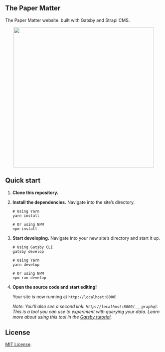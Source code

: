 ## The Paper Matter

The Paper Matter website. built with Gatsby and Strapi CMS.

<p align="center">
  <img src="https://res.cloudinary.com/dliiwavlg/image/upload/v1615250890/papermatter_yvsvxc.png" width="450px" />
</p>

## Quick start

1.  **Clone this repository.**

1.  **Install the dependencies.**
    Navigate into the site’s directory.

    ```shell
    # Using Yarn
    yarn install

    # Or using NPM
    npm install
    ```

1.  **Start developing.**
    Navigate into your new site’s directory and start it up.

    ```shell
    # Using Gatsby CLI
    gatsby develop

    # Using Yarn
    yarn develop

    # Or using NPM
    npm run develop
    ```

1.  **Open the source code and start editing!**

    Your site is now running at `http://localhost:8000`!

    _Note: You'll also see a second link: _`http://localhost:8000/___graphql`_. This is a tool you can use to experiment with querying your data. Learn more about using this tool in the [Gatsby tutorial](https://www.gatsbyjs.org/tutorial/part-five/#introducing-graphiql)._

## License

[MIT License](https://github.com/edgarlr/podcast-app/blob/master/LICENSE).

